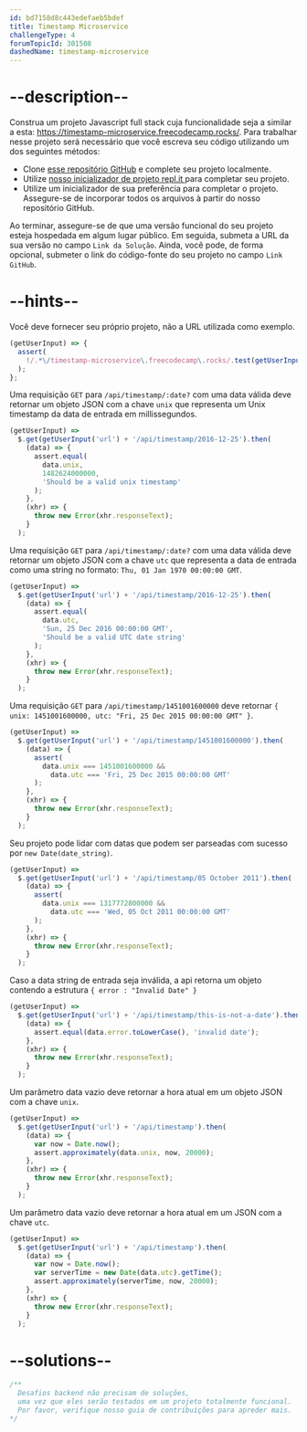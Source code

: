 ```yaml
---
id: bd7158d8c443edefaeb5bdef
title: Timestamp Microservice
challengeType: 4
forumTopicId: 301508
dashedName: timestamp-microservice
---
```


# --description--

Construa um projeto Javascript full stack cuja funcionalidade seja a similar a esta: <https://timestamp-microservice.freecodecamp.rocks/>. Para trabalhar nesse projeto será necessário que você escreva seu código utilizando um dos seguintes métodos:

- Clone [esse repositório GitHub](https://github.com/freeCodeCamp/boilerplate-project-timestamp/) e complete seu projeto localmente.
- Utilize [nosso inicializador de projeto repl.it ](https://repl.it/github/freeCodeCamp/boilerplate-project-timestamp) para completar seu projeto.
- Utilize um inicializador de sua preferência para completar o projeto. Assegure-se de incorporar todos os arquivos à partir do nosso repositório GitHub.

Ao terminar, assegure-se de que uma versão funcional do seu projeto esteja hospedada em algum lugar público. Em seguida, submeta a URL da sua versão no campo `Link da Solução`. Ainda, você pode, de forma opcional, submeter o link do código-fonte do seu projeto no campo `Link GitHub`.

# --hints--

Você deve fornecer seu próprio projeto, não a URL utilizada como exemplo.

```js
(getUserInput) => {
  assert(
    !/.*\/timestamp-microservice\.freecodecamp\.rocks/.test(getUserInput('url'))
  );
};
```

Uma requisição `GET` para `/api/timestamp/:date?` com uma data válida deve retornar um objeto JSON com a chave `unix` que representa um Unix timestamp da data de entrada em millissegundos.

```js
(getUserInput) =>
  $.get(getUserInput('url') + '/api/timestamp/2016-12-25').then(
    (data) => {
      assert.equal(
        data.unix,
        1482624000000,
        'Should be a valid unix timestamp'
      );
    },
    (xhr) => {
      throw new Error(xhr.responseText);
    }
  );
```

Uma requisição `GET` para `/api/timestamp/:date?` com uma data válida deve retornar um objeto JSON com a chave `utc` que representa a data de entrada como uma string no formato: `Thu, 01 Jan 1970 00:00:00 GMT`.

```js
(getUserInput) =>
  $.get(getUserInput('url') + '/api/timestamp/2016-12-25').then(
    (data) => {
      assert.equal(
        data.utc,
        'Sun, 25 Dec 2016 00:00:00 GMT',
        'Should be a valid UTC date string'
      );
    },
    (xhr) => {
      throw new Error(xhr.responseText);
    }
  );
```

Uma requisição `GET` para `/api/timestamp/1451001600000` deve retornar `{ unix: 1451001600000, utc: "Fri, 25 Dec 2015 00:00:00 GMT" }`.

```js
(getUserInput) =>
  $.get(getUserInput('url') + '/api/timestamp/1451001600000').then(
    (data) => {
      assert(
        data.unix === 1451001600000 &&
          data.utc === 'Fri, 25 Dec 2015 00:00:00 GMT'
      );
    },
    (xhr) => {
      throw new Error(xhr.responseText);
    }
  );
```

Seu projeto pode lidar com datas que podem ser parseadas com sucesso por `new Date(date_string)`.

```js
(getUserInput) =>
  $.get(getUserInput('url') + '/api/timestamp/05 October 2011').then(
    (data) => {
      assert(
        data.unix === 1317772800000 &&
          data.utc === 'Wed, 05 Oct 2011 00:00:00 GMT'
      );
    },
    (xhr) => {
      throw new Error(xhr.responseText);
    }
  );
```

Caso a data string de entrada seja inválida, a api retorna um objeto contendo a estrutura `{ error : "Invalid Date" }`

```js
(getUserInput) =>
  $.get(getUserInput('url') + '/api/timestamp/this-is-not-a-date').then(
    (data) => {
      assert.equal(data.error.toLowerCase(), 'invalid date');
    },
    (xhr) => {
      throw new Error(xhr.responseText);
    }
  );
```

Um parâmetro data vazio deve retornar a hora atual em um objeto JSON com a chave `unix`.

```js
(getUserInput) =>
  $.get(getUserInput('url') + '/api/timestamp').then(
    (data) => {
      var now = Date.now();
      assert.approximately(data.unix, now, 20000);
    },
    (xhr) => {
      throw new Error(xhr.responseText);
    }
  );
```

Um parâmetro data vazio deve retornar a hora atual em um JSON com a chave `utc`.

```js
(getUserInput) =>
  $.get(getUserInput('url') + '/api/timestamp').then(
    (data) => {
      var now = Date.now();
      var serverTime = new Date(data.utc).getTime();
      assert.approximately(serverTime, now, 20000);
    },
    (xhr) => {
      throw new Error(xhr.responseText);
    }
  );
```

# --solutions--

```js
/**
  Desafios backend não precisam de soluções,
  uma vez que eles serão testados em um projeto totalmente funcional.
  Por favor, verifique nosso guia de contribuições para apreder mais.
*/
```

